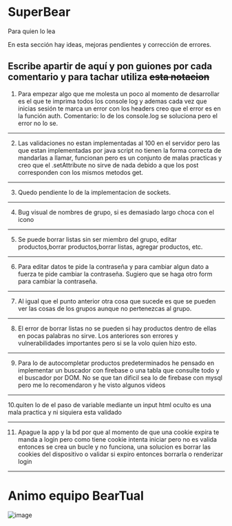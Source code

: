 # SuperBear
Para quien lo lea

En esta sección hay ideas, mejoras pendientes y corrección de errores.

Escribe apartir de aquí y pon guiones por cada comentario y para tachar utiliza <strike>esta notacion</strike>
-----------------------------------------------------------------------------------------------------------------------------------------------------------------------

1. Para empezar algo que me molesta un poco al momento de desarrollar es el que te imprima todos los console log y ademas cada vez que inicias sesión te marca un error con los headers creo que el error es en la función auth. Comentario: lo de los console.log se soluciona pero el error no lo se.
 
-----------------------------------------------------------------------------------------------------------------------------------------------------------------------

2. Las validaciones no estan implementadas al 100 en el servidor pero las que estan implementadas por java script no tienen la forma correcta de mandarlas a llamar, funcionan pero es un conjunto de malas practicas y creo que el .setAttribute no sirve de nada debido a que los post corresponden con los mismos metodos get.

-----------------------------------------------------------------------------------------------------------------------------------------------------------------------

3. Quedo pendiente lo de la implementacion de sockets.

-----------------------------------------------------------------------------------------------------------------------------------------------------------------------

4. Bug visual de nombres de grupo, si es demasiado largo choca con el icono

-----------------------------------------------------------------------------------------------------------------------------------------------------------------------

5. Se puede borrar listas sin ser miembro del grupo, editar productos,borrar productos,borrar listas, agregar productos, etc.

-----------------------------------------------------------------------------------------------------------------------------------------------------------------------

6. Para editar datos te pide la contraseña y para cambiar algun dato a fuerza te pide cambiar la contraseña. Sugiero que se haga otro form para cambiar la contraseña.

-----------------------------------------------------------------------------------------------------------------------------------------------------------------------

7. Al igual que el punto anterior otra cosa que sucede es que se pueden ver las cosas de los grupos aunque no pertenezcas al grupo.

-----------------------------------------------------------------------------------------------------------------------------------------------------------------------

8. El error de borrar listas no se pueden si hay productos dentro de ellas en pocas palabras no sirve. Los anteriores son errores y vulnerabilidades importantes pero si se la volo quien hizo esto.
-----------------------------------------------------------------------------------------------------------------------------------------------------------------------

9. Para lo de autocompletar productos predeterminados he pensado en implementar un buscador con firebase o una tabla que consulte todo y el buscador por DOM. No se que tan dificil sea lo de firebase con mysql pero me lo recomendaron y he visto algunos videos

-----------------------------------------------------------------------------------------------------------------------------------------------------------------------

10.quiten lo de el paso de variable mediante un input html oculto es una mala practica y ni siquiera esta validado

-----------------------------------------------------------------------------------------------------------------------------------------------------------------------

11. Apague la app y la bd por que al momento de que una cookie expira te manda a login pero como tiene cookie intenta iniciar pero no es valida entonces se crea un bucle y no funciona, una solucion es borrar las cookies del dispositivo o validar si expiro entonces borrarla o renderizar login

-----------------------------------------------------------------------------------------------------------------------------------------------------------------------

# Animo equipo BearTual
![image](https://user-images.githubusercontent.com/65563395/145501935-848250bb-c7ee-4b15-85e8-81de79a651b4.png)
